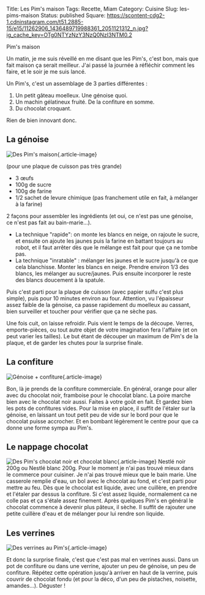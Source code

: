 Title: Les Pim's maison
Tags: Recette, Miam
Category: Cuisine
Slug: les-pims-maison
Status: published
Square: https://scontent-cdg2-1.cdninstagram.com/t51.2885-15/e15/11262906_1436489719988361_2051121312_n.jpg?ig_cache_key=OTg0NTYzNzY3NzQ0NzI3NTM0.2


Pim's maison

Un matin, je me suis réveillé en me disant que les Pim's, c'est bon, mais que fait maison ça serait meilleur.
J'ai passé la journée à réfléchir comment les faire, et le soir je me suis lancé.

<!-- PELICAN_END_SUMMARY -->

Un Pim's, c'est un assemblage de 3 parties différentes : 

 1. Un petit gâteau moelleux. Une génoise quoi.
 2. Un machin gélatineux fruité. De la confiture en somme.
 3. Du chocolat croquant. 

Rien de bien innovant donc.

La génoise
----------
![Des Pim's maison](https://scontent-cdg2-1.cdninstagram.com/t51.2885-15/e15/11282280_369003366624452_56133712_n.jpg?ig_cache_key=OTg5NjM1OTQ5NDc4ODczNDU0.2){.article-image}

(pour une plaque de cuisson pas très grande) 

 - 3 œufs
 - 100g de sucre
 - 100g de farine
 - 1/2 sachet de levure chimique (pas franchement utile en fait, à mélanger à la farine)

2 façons pour assembler les ingrédients (et oui, ce n'est pas une génoise, ce n'est pas fait au bain-marie…).

 - La technique "rapide":  on monte les blancs en neige, on rajoute le sucre, et ensuite on ajoute les jaunes puis la farine en battant toujours au robot, et il faut arrêter dès que le mélange est fait pour que ça ne tombe pas.
 - La technique "inratable" : mélanger les jaunes et le sucre jusqu'à ce que cela blanchisse. Monter les blancs en neige. Prendre environ 1/3 des blancs, les mélanger au sucre/jaunes. Puis ensuite incorporer le reste des blancs doucement à la spatule.

Puis c'est parti pour la plaque de cuisson (avec papier sulfu c'est plus simple), puis pour 10 minutes environ au four. Attention, vu l'épaisseur assez faible de la génoise, ca passe rapidement du moelleux au cassant, bien surveiller et toucher pour vérifier que ça ne sèche pas.

Une fois cuit, on laisse refroidir. Puis vient le temps de la découpe. Verres, emporte-pièces, ou tout autre objet de votre imagination fera l'affaire (et on peut varier les tailles). Le but étant de découper un maximum de Pim's de la plaque, et de garder les chutes pour la surprise finale.

La confiture
------------
![Génoise + confiture](https://scontent-cdg2-1.cdninstagram.com/t51.2885-15/e15/11262593_688950717917993_1828921209_n.jpg?ig_cache_key=OTg0MzYwMTk3ODk2MzQxNjAy.2){.article-image}

Bon, là je prends de la confiture commerciale. En général, orange pour aller avec du chocolat noir, framboise pour le chocolat blanc. La poire marche bien avec le chocolat noir aussi. Faites à votre goût en fait. Et gardez bien les pots de confitures vides.
Pour la mise en place, il suffit de l'étaler sur la génoise, en laissant un tout petit peu de vide sur le bord pour que le chocolat puisse accrocher. Et en bombant légèrement le centre pour que ca donne une forme sympa au Pim's.


Le nappage chocolat
-------------------
![Des Pim's chocolat noir et chocolat blanc](https://scontent-cdg2-1.cdninstagram.com/t51.2885-15/e35/12547196_1061939150544973_1131491082_n.jpg?ig_cache_key=MTE3OTk1MzQwNTU4MDYxMDA0Mg==.2){.article-image}
Nestlé noir 200g ou Nestlé blanc 200g. Pour le moment je n'ai pas trouvé mieux dans le commerce pour cuisiner.
Je n'ai pas trouvé mieux que le bain marie. Une casserole remplie d'eau, un bol avec le chocolat au fond, et c'est parti pour mettre au feu. 
Dès que le chocolat est liquide, avec une cuillère, en prendre et l'étaler par dessus la confiture. Si c'est assez liquide, normalement ca ne colle pas et ça s'étale assez finement.
Après quelques Pim's en général le chocolat commence à devenir plus pâteux, il sèche. Il suffit de rajouter une petite cuillère d'eau et de mélanger pour lui rendre son liquide.

Les verrines
------------
![Des verrines au Pim's](https://scontent-cdg2-1.cdninstagram.com/t51.2885-15/e15/11246085_984965774848743_564986445_n.jpg?ig_cache_key=OTg0MzYxODg5MjA3NDg2NjA3.2){.article-image}

Et donc la surprise finale, c'est que c'est pas mal en verrines aussi.
Dans un pot de confiture ou dans une verrine, ajouter un peu de génoise, un peu de confiture. Répétez cette opération jusqu'à arriver en haut de la verrine, puis couvrir de chocolat fondu (et pour la déco, d'un peu de pistaches, noisette, amandes...). Déguster !




